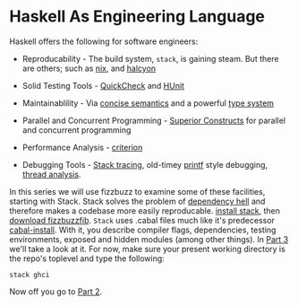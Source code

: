 # Haskell As Engineering Language

Haskell offers the following for software engineers:

*    Reproducability - The build system, `stack`, is gaining steam. But there are others; such as [nix](http://www.cse.chalmers.se/~bernardy/nix.html), and [halcyon](http://halcyon.sh)

*    Solid Testing Tools - [QuickCheck](https://www.fpcomplete.com/user/pbv/an-introduction-to-quickcheck-testing) and [HUnit](https://wiki.haskell.org/HUnit_1.0_User%27s_Guide)

*    Maintainablility - Via [concise semantics](https://www.fpcomplete.com/business/about/haskell-improves-productivity/) and a powerful [type system](http://programmers.stackexchange.com/questions/279316/what-exactly-makes-the-haskell-type-system-so-revered-vs-say-java) 

*    Parallel and Concurrent Programming - [Superior Constructs](https://downloads.haskell.org/~ghc/7.8.4/docs/html/users_guide/lang-parallel.html) for parallel and concurrent programming

*    Performance Analysis - [criterion](http://www.serpentine.com/criterion/)

*    Debugging Tools - [Stack tracing](https://downloads.haskell.org/~ghc/7.8.4/docs/html/users_guide/ghci-debugger.html), old-timey [printf](https://hackage.haskell.org/package/base-4.8.1.0/docs/Debug-Trace.html) style debugging, [thread analysis](https://wiki.haskell.org/ThreadScope).


In this series we will use fizzbuzz to examine some of these facilities,
starting with Stack. Stack solves the problem of [dependency hell](http://stackoverflow.com/questions/25869041/whats-the-reason-behind-cabal-dependency-hell) and therefore makes a codebase more easily reproducable.
[install stack](https://github.com/commercialhaskell/stack/tree/master/doc), then [download fizzbuzzfib](https://github.com/mlitchard/fizzbuzzfib).
`Stack` uses .cabal files much like it's predecessor [cabal-install](https://www.fpcomplete.com/user/simonmichael/how-to-cabal-install). With it, you describe compiler flags, dependencies, testing environments, exposed and hidden modules (among other things). In [Part 3](/blog/2015/11/fizzbuzz-3) we'll take a look at it. For now, make sure your present working directory is the repo's toplevel and type the following:

`stack ghci`

Now off you go to [Part 2](/blog/2015/11/fizzbuzz-2).
